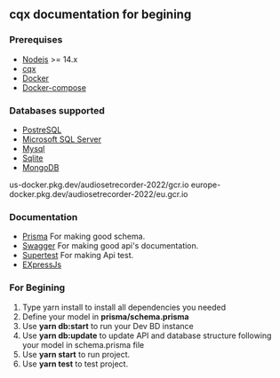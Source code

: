 ## cqx documentation for begining

### Prerequises
- [Nodejs](https://nodejs.org/) >= 14.x
- [cqx](https://www.npmjs.com/package/cqx)
- [Docker](https://docs.docker.com/get-docker/)
- [Docker-compose](https://docs.docker.com/compose/)

### Databases supported
- [PostreSQL](https://www.prisma.io/docs/concepts/database-connectors/postgresql)
- [Microsoft SQL Server](https://www.prisma.io/docs/concepts/database-connectors/sql-server)
- [Mysql](https://www.prisma.io/docs/concepts/database-connectors/mysql)
- [Sqlite](https://www.prisma.io/docs/concepts/database-connectors/sqlite)
- [MongoDB](https://www.mongodb.com/)


us-docker.pkg.dev/audiosetrecorder-2022/gcr.io
europe-docker.pkg.dev/audiosetrecorder-2022/eu.gcr.io
### Documentation
- [Prisma](https://www.prisma.io/docs/reference/api-reference/prisma-schema-reference) For making good schema.
- [Swagger](https://github.com/OAI/OpenAPI-Specification/blob/main/versions/3.0.3.md#schemaObject) For making good api's documentation.
- [Supertest](https://www.npmjs.com/package/supertest) For making Api test.
- [EXpressJs](https://expressjs.com/fr/4x/api.html)


### For Begining
1. Type yarn install to install all dependencies you needed
2. Define your model in **prisma/schema.prisma**
3. Use **yarn db:start** to run your Dev BD instance
4. Use **yarn db:update** to update API and database structure following your model in schema.prisma file
5. Use **yarn start** to run project.
6. Use **yarn test** to test project.